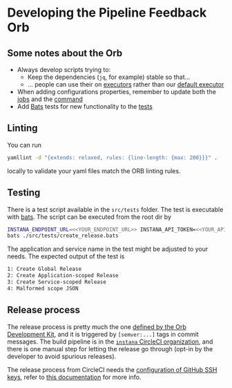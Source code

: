 # Developing the Pipeline Feedback Orb

## Some notes about the Orb

* Always develop scripts trying to:
  * Keep the dependencies (`jq`, for example) stable so that...
  * ... people can use their on [executors](https://circleci.com/docs/2.0/executor-intro) rather than our [default executor](https://github.com/instana/pipeline-feedback-orb/tree/main/default-executor)
* When adding configurations properties, remember to update both the [jobs](https://github.com/instana/pipeline-feedback-orb/tree/main/src/jobs) and the [command](https://github.com/instana/pipeline-feedback-orb/tree/main/src/commands)
* Add [Bats](https://github.com/sstephenson/bats) tests for new functionality to the [tests](https://github.com/instana/pipeline-feedback-orb/tree/main/src/tests)

## Linting

You can run
```bash
yamllint -d "{extends: relaxed, rules: {line-length: {max: 200}}}" .
```
locally to validate your yaml files match the ORB linting rules.

## Testing

There is a test script available in the `src/tests` folder. The test is executable with [bats](https://github.com/bats-core/bats-core). The script can be executed from the root dir by
```bash
INSTANA_ENDPOINT_URL=<<YOUR_ENDPOINT_URL>> INSTANA_API_TOKEN=<<YOUR_API_TOKEN>> \
bats ./src/tests/create_release.bats
```

The application and service name in the test might be adjusted to your needs.
The expected output of the test is
```bash
1: Create Global Release
2: Create Application-scoped Release
3: Create Service-scoped Release
4: Malformed scope JSON
```

## Release process

The release process is pretty much the one [defined by the Orb Development Kit](https://circleci.com/docs/2.0/creating-orbs/), and it is triggered by `[semver:...]` tags in commit messages.
The build pipeline is in the [`instana` CircleCI organization](https://app.circleci.com/pipelines/github/instana/pipeline-feedback-orb), and there is one manual step for letting the release go through (opt-in by the developer to avoid spurious releases).

The release process from CircleCI needs the [configuration of GitHub SSH keys](https://app.circleci.com/settings/project/github/instana/pipeline-feedback-orb/ssh?return-to=https%3A%2F%2Fapp.circleci.com%2Fpipelines%2Fgithub%2Finstana%2Fpipeline-feedback-orb), refer to [this documentation](https://circleci.com/docs/2.0/add-ssh-key/) for more info.
